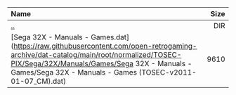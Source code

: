 |Name|Size|
|:---|---:|
|[..](../index.html)|DIR|
|[Sega 32X - Manuals - Games.dat](https://raw.githubusercontent.com/open-retrogaming-archive/dat-catalog/main/root/normalized/TOSEC-PIX/Sega/32X/Manuals/Games/Sega 32X - Manuals - Games/Sega 32X - Manuals - Games (TOSEC-v2011-01-07_CM).dat)|9610|

